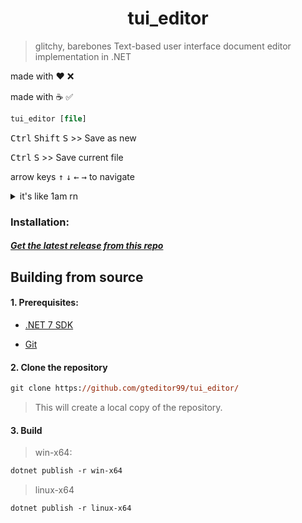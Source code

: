 <p align="center"><h1 align="center">tui_editor</h1></p>

> glitchy, barebones Text-based user interface document editor implementation in .NET

made with ❤️ ❌

made with ☕ ✅

```ps
tui_editor [file]
```

<kbd>Ctrl</kbd> <kbd>Shift</kbd> <kbd>S</kbd> >> Save as new

<kbd>Ctrl</kbd> <kbd>S</kbd> >> Save current file

arrow keys <kbd>↑</kbd> <kbd>↓</kbd> <kbd>←</kbd> <kbd>→</kbd> to navigate

<details>
  <summary>it's like 1am rn</summary>
  no fancy stuff like insert modes

</details>

### Installation:

##### [Get the latest release from this repo](https://github.com/gteditor99/tui_editor/releases/latest)

## Building from source

#### 1. Prerequisites:

- [.NET 7 SDK](https://dotnet.microsoft.com/en-us/download)

- [Git](https://gitforwindows.org/)

#### 2. Clone the repository

```ps
git clone https://github.com/gteditor99/tui_editor/
```

> This will create a local copy of the repository.

#### 3. Build

> win-x64:

```ps
dotnet publish -r win-x64
```

> linux-x64

```ps
dotnet publish -r linux-x64
```
